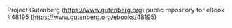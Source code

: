 Project Gutenberg (https://www.gutenberg.org) public repository for eBook #48195 (https://www.gutenberg.org/ebooks/48195)
